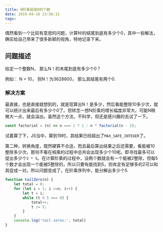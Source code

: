 ```yaml
---
title: N阶乘尾部0的个数
date: 2019-04-16 23:56:11
tags:
---
```


偶然看到一个比较有意思的问题，计算N!的结尾到底有多少个0，其中一些解法，确实给自己带来了很多新颖的视角，特地记录下来。

## 问题描述

给定一个整数N， 那么N！的末尾到底有多少个0？

例如： N = 10， 则N！为3628800， 那么其结尾有两个0.

### 解决方案

最直接，也是直接就想到的，就是现算出N！是多少，然后看能整除10多少次，就可以统计出来最后有多少个0了。但转念一想N阶乘的增长幅度非常大。可能N稍微大一点，就会溢出。虽然这个方法，不科学，但还是感兴趣的去试了一下。

```javascript
const factorial = (n) => n === 1 ? 1 : n * factorial(n - 1);
```

    
试着算了下，JS当中，算到19时，其结果已经超出了`MAX_SAFE_INTEGER`了。

第二种，转换角度，既然硬算不合适，而且最后算出结果之后还需要，看能被10整除多少次，那何不看在相乘的过程中总共会出现多少个10呢。即寻找最多可以促出多少个`2 * 5`。在计算阶乘的过程中，没两个数就会有一个能被2整除，但每5个数才会出现一个能被5整除的，所以只要有能找到5，则肯定有足够多的2可以和其促成一对。所以问题变成了，在阶乘序列中，能分解出多少个5.

```javascript
function tailZero(n) {
    let total = 0;
    for (let i = 1; i <=n; i++) {
        let t = i;
        while (t % 5 === 0) {
            total++;
            t /= 5;
        }
    }
    console.log('tail zeros:', total)
}
```